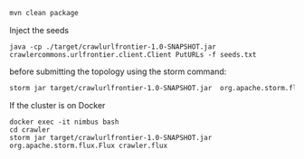 ``` sh
mvn clean package
```

Inject the seeds

```
java -cp ./target/crawlurlfrontier-1.0-SNAPSHOT.jar crawlercommons.urlfrontier.client.Client PutURLs -f seeds.txt 
```

before submitting the topology using the storm command:

``` sh
storm jar target/crawlurlfrontier-1.0-SNAPSHOT.jar  org.apache.storm.flux.Flux crawler.flux
```

If the cluster is on Docker

```
docker exec -it nimbus bash
cd crawler
storm jar target/crawlurlfrontier-1.0-SNAPSHOT.jar  org.apache.storm.flux.Flux crawler.flux
```


